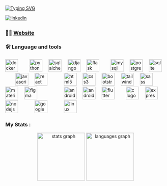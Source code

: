 <!-- - 👋 Hi, I’m @Gad-Ongoro
- I’m interested in Software Engineering
- 🌱 I’m currently learning Front-End Development
- 💞️ I’m looking to collaborate on SE
- 📫 How to reach me- by email at gadongoro1@gmail.com -->

###

[![Typing SVG](https://readme-typing-svg.demolab.com?font=Fira+Code&size=30&pause=1000&color=0CF709&vCenter=true&width=1000&height=60&lines=Hello+World+%F0%9F%91%8B+I+am+Gad+Ongoro)](https://git.io/typing-svg)


<!-- <h1 align="center">Hello World 👋</h1> -->

<a href="https://www.linkedin.com/in/gad-ongoro-4a31b4215/" target="_blank">
<img src=https://img.shields.io/badge/linkedin-%231E77B5.svg?&style=for-the-badge&logo=linkedin&logoColor=white alt=linkedin style="margin-bottom: 5px;" />
</a>

###



###

<h3 align="left">👩‍💻  <a href='https://gad-ongoros-portfolio-website6.vercel.app/'>Website</a></h3>

###

<h3 align="left">🛠 Language and tools</h3>

###

<div align="left">
  <img src="https://cdn.jsdelivr.net/gh/devicons/devicon/icons/docker/docker-original.svg" height="40" alt="docker logo"  />
  <img width="12" />
  <!-- <img src="https://cdn.jsdelivr.net/gh/devicons/devicon/icons/go/go-original-wordmark.svg" height="40" alt="go logo"  /> -->
  <img width="12" />
  <img src="https://cdn.jsdelivr.net/gh/devicons/devicon/icons/python/python-original.svg" height="40" alt="python logo"  />
  <img width="12" />
  <img src="https://cdn.jsdelivr.net/gh/devicons/devicon/icons/sqlalchemy/sqlalchemy-original.svg" height="40" alt="sqlalchemy logo"  />
  <img width="12" />
  <img src="https://cdn.jsdelivr.net/gh/devicons/devicon/icons/django/django-plain.svg" height="40" alt="django logo"  />
  <img width="12" />
  <img src="https://cdn.jsdelivr.net/gh/devicons/devicon/icons/flask/flask-original.svg" height="40" alt="flask logo"  />
  <img width="12" />
  <!-- <img src="https://cdn.jsdelivr.net/gh/devicons/devicon/icons/fastapi/fastapi-original.svg" height="40" alt="fastapi logo"  /> -->
  <img width="12" />
  <img src="https://cdn.jsdelivr.net/gh/devicons/devicon/icons/mysql/mysql-original.svg" height="40" alt="mysql logo"  />
  <img width="12" />
  <img src="https://cdn.jsdelivr.net/gh/devicons/devicon/icons/postgresql/postgresql-original.svg" height="40" alt="postgresql logo"  />
  <img width="12" />
  <img src="https://cdn.jsdelivr.net/gh/devicons/devicon/icons/sqlite/sqlite-original.svg" height="40" alt="sqlite logo"  />
  <img width="12" />
  <!-- <img src="https://cdn.jsdelivr.net/gh/devicons/devicon/icons/mongodb/mongodb-original.svg" height="40" alt="mongodb logo"  /> -->
  <img width="12" />
  <img src="https://cdn.jsdelivr.net/gh/devicons/devicon/icons/javascript/javascript-original.svg" height="40" alt="javascript logo"  />
  <img width="12" />
  <img src="https://cdn.jsdelivr.net/gh/devicons/devicon/icons/react/react-original.svg" height="40" alt="react logo"  />
  <img width="12" />
  <!-- <img src="https://cdn.jsdelivr.net/gh/devicons/devicon/icons/typescript/typescript-original.svg" height="40" alt="typescript logo"  /> -->
  <img width="12" />
  <!-- <img src="https://cdn.jsdelivr.net/gh/devicons/devicon/icons/eslint/eslint-original.svg" height="40" alt="eslint logo"  /> -->
  <img width="12" />
  <img src="https://cdn.jsdelivr.net/gh/devicons/devicon/icons/html5/html5-original.svg" height="40" alt="html5 logo"  />
  <img width="12" />
  <img src="https://cdn.jsdelivr.net/gh/devicons/devicon/icons/css3/css3-original.svg" height="40" alt="css3 logo"  />
  <img width="12" />
  <img src="https://cdn.jsdelivr.net/gh/devicons/devicon/icons/bootstrap/bootstrap-original.svg" height="40" alt="bootstrap logo"  />
  <img width="12" />
  <img src="https://cdn.jsdelivr.net/gh/devicons/devicon/icons/tailwindcss/tailwindcss-original-wordmark.svg" height="40" alt="tailwindcss logo"  />
  <img width="12" />
  <img src="https://cdn.jsdelivr.net/gh/devicons/devicon/icons/sass/sass-original.svg" height="40" alt="sass logo"  />
  <img width="12" />
  <img src="https://cdn.jsdelivr.net/gh/devicons/devicon/icons/materialui/materialui-original.svg" height="40" alt="materialui logo"  />
  <img width="12" />
  <img src="https://cdn.jsdelivr.net/gh/devicons/devicon/icons/figma/figma-original.svg" height="40" alt="figma logo"  />
  <img width="12" />
  <!-- <img src="https://cdn.jsdelivr.net/gh/devicons/devicon/icons/wordpress/wordpress-original.svg" height="40" alt="wordpress logo"  /> -->
  <img width="12" />
  <!-- <img src="https://cdn.jsdelivr.net/gh/devicons/devicon/icons/ruby/ruby-plain-wordmark.svg" height="40" alt="ruby logo"  /> -->
  <img width="12" />
  <!-- <img src="https://cdn.jsdelivr.net/gh/devicons/devicon/icons/java/java-original.svg" height="40" alt="java logo"  /> -->
  <img width="12" />
  <!-- <img src="https://cdn.jsdelivr.net/gh/devicons/devicon/icons/kotlin/kotlin-original.svg" height="40" alt="kotlin logo"  /> -->
  <img width="12" />
  <img src="https://cdn.jsdelivr.net/gh/devicons/devicon/icons/android/android-original.svg" height="40" alt="android logo"  />
  <img width="12" />
  <img src="https://cdn.jsdelivr.net/gh/devicons/devicon/icons/androidstudio/androidstudio-original.svg" height="40" alt="androidstudio logo"  />
  <img width="12" />
  <img src="https://cdn.jsdelivr.net/gh/devicons/devicon/icons/flutter/flutter-original.svg" height="40" alt="flutter logo"  />
  <img width="12" />
  <!-- <img src="https://cdn.jsdelivr.net/gh/devicons/devicon/icons/azure/azure-original.svg" height="40" alt="azure logo"  /> -->
  <img width="12" />
  <img src="https://cdn.jsdelivr.net/gh/devicons/devicon/icons/c/c-original.svg" height="40" alt="c logo"  />
  <img width="12" />
  <img src="https://cdn.jsdelivr.net/gh/devicons/devicon/icons/express/express-original.svg" height="40" alt="express logo"  />
  <img width="12" />
  <img src="https://cdn.jsdelivr.net/gh/devicons/devicon/icons/nodejs/nodejs-original.svg" height="40" alt="nodejs logo"  />
  <img width="12" />
  <!-- <img src="https://cdn.jsdelivr.net/gh/devicons/devicon/icons/dot-net/dot-net-original.svg" height="40" alt="dot-net logo"  /> -->
  <img width="12" />
  <!-- <img src="https://cdn.jsdelivr.net/gh/devicons/devicon/icons/jquery/jquery-original.svg" height="40" alt="jquery logo"  /> -->
  <img width="12" />
  <img src="https://cdn.jsdelivr.net/gh/devicons/devicon/icons/googlecloud/googlecloud-original.svg" height="40" alt="googlecloud logo"  />
  <img width="12" />
  <!-- <img src="https://cdn.jsdelivr.net/gh/devicons/devicon/icons/heroku/heroku-original.svg" height="40" alt="heroku logo"  /> -->
  <img width="12" />
  <!-- <img src="https://cdn.jsdelivr.net/gh/devicons/devicon/icons/intellij/intellij-original.svg" height="40" alt="intellij logo"  /> -->
  <img width="12" />
  <img src="https://cdn.jsdelivr.net/gh/devicons/devicon/icons/linux/linux-original.svg" height="40" alt="linux logo"  />
  <img width="12" />
</div>

###

<h3 align="left">My Stats :</h3>

<div align="center">
  <img src="https://github-readme-stats.vercel.app/api?username=Gad-Ongoro&hide_title=false&hide_rank=false&show_icons=true&include_all_commits=true&count_private=true&disable_animations=false&theme=dracula&locale=en&hide_border=false" height="150" alt="stats graph"  />
  <img src="https://github-readme-stats.vercel.app/api/top-langs?username=Gad-Ongoro&locale=en&hide_title=false&layout=compact&card_width=320&langs_count=5&theme=dracula&hide_border=false" height="150" alt="languages graph"  />
</div>

###